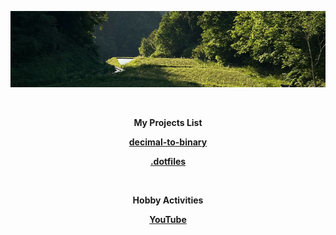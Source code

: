 <p align="center">
    <img src="png/background.png" />
</p>

<br>

<p align="center"><b>My Projects List</b></p>

<p align="center"><a href="https://shingokumada.github.io/decimal-to-binary/"><b>decimal-to-binary</b></a></p>

<p align="center"><a href="https://shingokumada.github.io/.dotfiles/"><b>.dotfiles</b></a></p>

<br>

<p align="center"><b>Hobby Activities</b></p>

<p align="center"><a href="https://youtube.com/@user-nr5ck5yt8c?feature=shared)/"><b>YouTube</b></a></p>

